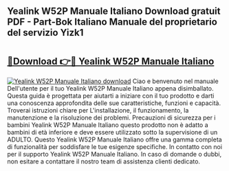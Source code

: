 ## Yealink W52P Manuale Italiano Download gratuit PDF - Part-Bok Italiano Manuale del proprietario del servizio Yizk1

# <h2><a href="http://dfc18c.blite.top/?on=Yealink+W52P+Manuale+Italiano">🔗Download 👉🔴 Yealink W52P Manuale Italiano</a></h2>

[![Yealink W52P Manuale Italiano download](https://i.imgur.com/lujVjoI.png)](http://dfc18c.blite.top/?on=Yealink+W52P+Manuale+Italiano)
Ciao e benvenuto nel manuale Dell'utente per il tuo Yealink W52P Manuale Italiano appena disimballato. Questa guida è progettata per aiutarti a iniziare con il tuo prodotto e darti una conoscenza approfondita delle sue caratteristiche, funzioni e capacità. Troverai istruzioni chiare per L'installazione, il funzionamento, la manutenzione e la risoluzione dei problemi. Precauzioni di sicurezza per i bambini Yealink W52P Manuale Italiano questo prodotto non è adatto a bambini di età inferiore e deve essere utilizzato sotto la supervisione di un ADULTO. Questo Yealink W52P Manuale Italiano offre una gamma completa di funzionalità per soddisfare le tue esigenze specifiche. In contatto con noi per il supporto Yealink W52P Manuale Italiano. In caso di domande o dubbi, non esitare a contattare il nostro team di assistenza clienti dedicato.

